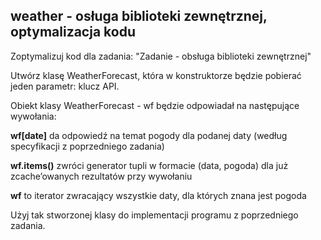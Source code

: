 ## weather - osługa biblioteki zewnętrznej, optymalizacja kodu

Zoptymalizuj kod dla zadania: "Zadanie - obsługa biblioteki zewnętrznej"
 
Utwórz klasę WeatherForecast, która w konstruktorze będzie pobierać jeden parametr: klucz API.
 
Obiekt klasy WeatherForecast - wf będzie odpowiadał na następujące wywołania:
 

**wf[date]** da odpowiedź na temat pogody dla podanej daty (według specyfikacji z poprzedniego zadania)

**wf.items()** zwróci generator tupli w formacie (data, pogoda) dla już zcache’owanych rezultatów przy wywołaniu

**wf** to iterator zwracający wszystkie daty, dla których znana jest pogoda
 
Użyj tak stworzonej klasy do implementacji programu z poprzedniego zadania.
